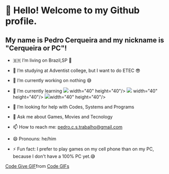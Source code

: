 # 👋 Hello! Welcome to my Github profile.
## My name is Pedro Cerqueira and my nickname is "Cerqueira or PC"!

- 🇧🇷  I’m living on Brazil,SP 🥳
- 📖 I’m studying at Adventist college, but I want to do ETEC 😎
- 🔭 I’m currently working on nothing 😅
- 🌱 I’m currently learning <img src="https://cdn.jsdelivr.net/gh/devicons/devicon@latest/icons/threedsmax/threedsmax-original.svg" /> width="40" height="40"/> <img src="https://cdn.jsdelivr.net/gh/devicons/devicon@latest/icons/git/git-original-wordmark.svg" /> width="40" height="40"/>
            <img src="https://cdn.jsdelivr.net/gh/devicons/devicon@latest/icons/html5/html5-original-wordmark.svg" />width="40" height="40"/>
          
- 🤔 I’m looking for help with Codes, Systems and Programs
- 💬 Ask me about Games, Movies and Tecnology
- 📫 How to reach me: pedro.c.s.trabalho@gmail.com
- 😄 Pronouns: he/him
- ⚡ Fun fact: I prefer to play games on my cell phone than on my PC, because I don't have a 100% PC yet.😅

<div class="tenor-gif-embed" data-postid="10032561068774917505" data-share-method="host" data-aspect-ratio="1.33333" data-width="100%"><a href="https://tenor.com/view/code-give-that-to-me-gif-10032561068774917505">Code Give GIF</a>from <a href="https://tenor.com/search/code-gifs">Code GIFs</a></div> <script type="text/javascript" async src="https://tenor.com/embed.js"></script>


<!--
**PeterC010101/PeterC010101** is a ✨ _special_ ✨ repository because its `README.md` (this file) appears on your GitHub profile.

Here are some ideas to get you started:

- 🔭 I’m currently working on ...
- 🌱 I’m currently learning ...
- 👯 I’m looking to collaborate on ...
- 🤔 I’m looking for help with ...
- 💬 Ask me about ...
- 📫 How to reach me: ...
- 😄 Pronouns: ...
- ⚡ Fun fact: ...
-->
